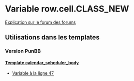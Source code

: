 # Variable row.cell.CLASS_NEW
[Explication sur le forum des forums](http://forum.forumactif.com/t294113-listing-des-variables#row.cell.CLASS_NEW)

## Utilisations dans les templates

### Version PunBB

#### [Template calendar_scheduler_body](punbb/calendar_scheduler_body.md)
* [Variable à la ligne 47](../punbb/calendar_scheduler_body.tpl#L47)